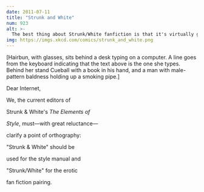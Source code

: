 ```yaml
---
date: 2011-07-11
title: "Strunk and White"
num: 923
alt: >-
  The best thing about Strunk/White fanfiction is that it's virtually guaranteed to be well written.
img: https://imgs.xkcd.com/comics/strunk_and_white.png
---
```

[Hairbun, with glasses, sits behind a desk typing on a computer. A line goes from the keyboard indicating that the text above is the one she types. Behind her stand Cueball with a book in his hand, and a man with male-pattern baldness holding up a smoking pipe.]

Dear Internet,

We, the current editors of

Strunk & White's *The Elements of*

*Style*, must—with great reluctance—

clarify a point of orthography:

"Strunk & White" should be

used for the style manual and

"Strunk/White" for the erotic

fan fiction pairing.